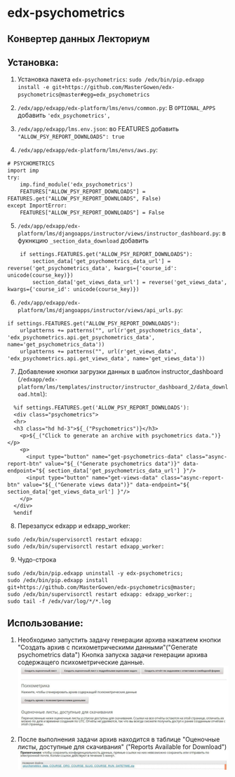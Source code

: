 # edx-psychometrics

## Конвертер данных Лекториум

## Установка:

1. Установка пакета `edx-psychometrics`: `sudo /edx/bin/pip.edxapp install -e git+https://github.com/MasterGowen/edx-psychometrics@master#egg=edx_psychometrics`

2. `/edx/app/edxapp/edx-platform/lms/envs/common.py`:
В `OPTIONAL_APPS` добавить `'edx_psychometrics',`

3. `/edx/app/edxapp/lms.env.json`:
во FEATURES добавить
`"ALLOW_PSY_REPORT_DOWNLOADS": true`

4. `/edx/app/edxapp/edx-platform/lms/envs/aws.py`: 
```
# PSYCHOMETRICS
import imp
try:
    imp.find_module('edx_psychometrics')
    FEATURES["ALLOW_PSY_REPORT_DOWNLOADS"] = FEATURES.get("ALLOW_PSY_REPORT_DOWNLOADS", False)
except ImportError:
    FEATURES["ALLOW_PSY_REPORT_DOWNLOADS"] = False
```

5. `/edx/app/edxapp/edx-platform/lms/djangoapps/instructor/views/instructor_dashboard.py`:
в фукнкцию `_section_data_download` добавить
```
    if settings.FEATURES.get("ALLOW_PSY_REPORT_DOWNLOADS"):
        section_data['get_psychometrics_data_url'] = reverse('get_psychometrics_data', kwargs={'course_id': unicode(course_key)})
        section_data['get_views_data_url'] = reverse('get_views_data', kwargs={'course_id': unicode(course_key)})
```

6. `/edx/app/edxapp/edx-platform/lms/djangoapps/instructor/views/api_urls.py`:
```
if settings.FEATURES.get("ALLOW_PSY_REPORT_DOWNLOADS"):
    urlpatterns += patterns("", url(r'get_psychometrics_data', 'edx_psychometrics.api.get_psychometrics_data', name='get_psychometrics_data'))
    urlpatterns += patterns("", url(r'get_views_data',  'edx_psychometrics.api.get_views_data', name='get_views_data'))
```

7. Добавление кнопки загрузки данных в шаблон instructor_dashboard (`/edxapp/edx-platform/lms/templates/instructor/instructor_dashboard_2/data_download.html`):
```
  %if settings.FEATURES.get('ALLOW_PSY_REPORT_DOWNLOADS'):
  <div class="psychometrics">
  <hr>
  <h3 class="hd hd-3">${_("Psychometrics")}</h3>
    <p>${_("Click to generate an archive with psychometrics data.")}</p>
    <p>
      <input type="button" name="get-psychometrics-data" class="async-report-btn" value="${_("Generate psychometrics data")}" data-endpoint="${ section_data['get_psychometrics_data_url'] }"/>
      <input type="button" name="get-views-data" class="async-report-btn" value="${_("Generate views data")}" data-endpoint="${ section_data['get_views_data_url'] }"/>
    </p>
  </div>
  %endif
``` 
8. Перезапуск edxapp и edxapp_worker:
```
sudo /edx/bin/supervisorctl restart edxapp:
sudo /edx/bin/supervisorctl restart edxapp_worker:
```

9. Чудо-строка
```
sudo /edx/bin/pip.edxapp uninstall -y edx-psychometrics; 
sudo /edx/bin/pip.edxapp install git+https://github.com/MasterGowen/edx-psychometrics@master; 
sudo /edx/bin/supervisorctl restart edxapp: edxapp_worker:; 
sudo tail -f /edx/var/log/*/*.log
```

## Использование:

1. Необходимо запустить задачу генерации архива нажатием кнопки "Создать архив с психометрическими данными"("Generate psychometrics data")
Кнопка запуска задачи генерации архива содержащего психометрические данные.
![Изображение кнопки запуска](.readmeimg/st1.jpg)

2. После выполнения задачи архив находится в таблице "Оценочные листы, доступные для скачивания" ("Reports Available for Download")
![Изображение  сслылки на архив](.readmeimg/st2.jpg)
